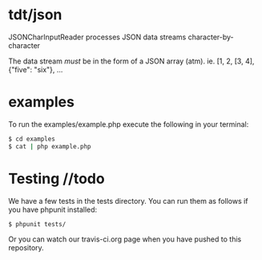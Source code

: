 tdt/json
========

JSONCharInputReader processes JSON data streams character-by-character

The data stream *must* be in the form of a JSON array (atm).
ie. [1, 2, [3, 4], {"five": "six"}, ...


examples
========

To run the examples/example.php execute the following in your terminal:
```bash
$ cd examples 
$ cat | php example.php
```

Testing //todo
=======

We have a few tests in the tests directory. You can run them as follows if you have phpunit installed:

```bash
$ phpunit tests/
```

Or you can watch our travis-ci.org page when you have pushed to this repository.
